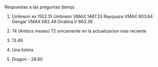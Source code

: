 Respuestas a las preguntas (temp)

1.  Umbreon ex 1552.15
    Umbreon VMAX 1467.33
    Rayquaza VMAX 803.64
    Gengar VMAX 682.49
    Giratina V 663.36

2.  74 (Ambos meses)
    72 unicamente en la actualizacion mas reciente

3.  13.49

4.  Una listota

5.  Dragon - 28.60
